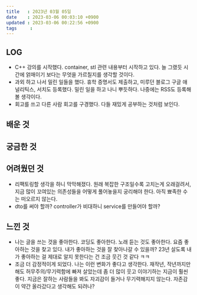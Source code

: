 ```yaml
---
title   : 2023년 03월 05일
date    : 2023-03-06 00:03:10 +0900
updated : 2023-03-06 00:22:56 +0900
tags     : 
---
```

## LOG
- C++ 강의를 시작했다. container, stl 관련 내용부터 시작하고 있다. 늘 그랬듯 시간에 얽매이기 보다는 무엇을 가르칠지를 생각할 것이다.
- 과외 하고 나서 밀린 일들을 했다. 휴학 증명서도 제출하고, 미루던 블로그 구글 애널리틱스, 서치도 등록했다. 밀린 일을 하고 나니 뿌듯하다. 나중에는 RSS도 등록해 볼 생각이다.
- 회고를 쓰고 다른 사람 회고를 구경했다. 다들 재밌게 공부하는 것처럼 보인다.

## 배운 것

## 궁금한 것

## 어려웠던 것
- 리팩토링할 생각을 하니 막막해졌다. 원래 복잡한 구조일수록 고치는게 오래걸려서, 지금 많이 꼬여있는 의존성들을 어떻게 풀어놓을지 궁리해야 한다. 아직 뾰족한 수는 떠오르지 않는다.
- dto를 써야 할까? controller가 비대하니 service를 만들어야 할까?

## 느낀 것
- 나는 글을 쓰는 것을 좋아한다. 코딩도 좋아한다. 노래 듣는 것도 좋아한다. 요즘 좋아하는 것을 찾고 있다. 내가 좋아하는 것을 잘 찾아나갈 수 있을까? 23년 살도록 내가 좋아하는 걸 제대로 알지 못한다는 건 조금 웃긴 것 같다 ㅋㅋ
- 조금 더 감정적이게 되었다. 나는 이런 변화가 좋다고 생각한다. 재작년, 작년까지만 해도 허무주의/무기력함에 빠져 살았는데 좀 더 많이 웃고 이야기하는 지금이 훨씬 좋다. 지금은 잘하는 사람들을 봐도 자괴감이 들거나 무기력해지지 않는다. 자존감이 약간 올라갔다고 생각해도 되려나?
